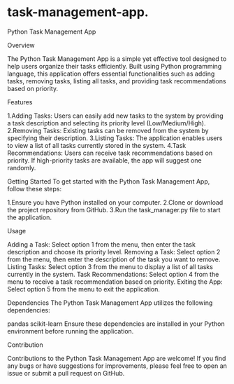 # task-management-app.
Python Task Management App

Overview

The Python Task Management App is a simple yet effective tool designed to help users organize their tasks efficiently. Built using Python programming language, this application offers essential functionalities such as adding tasks, removing tasks, listing all tasks, and providing task recommendations based on priority.

Features

1.Adding Tasks: Users can easily add new tasks to the system by providing a task description and selecting its priority level (Low/Medium/High).
2.Removing Tasks: Existing tasks can be removed from the system by specifying their description.
3.Listing Tasks: The application enables users to view a list of all tasks currently stored in the system.
4.Task Recommendations: Users can receive task recommendations based on priority. If high-priority tasks are available, the app will suggest one randomly.

Getting Started
To get started with the Python Task Management App, follow these steps:

1.Ensure you have Python installed on your computer.
2.Clone or download the project repository from GitHub.
3.Run the task_manager.py file to start the application.

Usage

Adding a Task: Select option 1 from the menu, then enter the task description and choose its priority level.
Removing a Task: Select option 2 from the menu, then enter the description of the task you want to remove.
Listing Tasks: Select option 3 from the menu to display a list of all tasks currently in the system.
Task Recommendations: Select option 4 from the menu to receive a task recommendation based on priority.
Exiting the App: Select option 5 from the menu to exit the application.

Dependencies
The Python Task Management App utilizes the following dependencies:

pandas
scikit-learn
Ensure these dependencies are installed in your Python environment before running the application.

Contribution

Contributions to the Python Task Management App are welcome! If you find any bugs or have suggestions for improvements, please feel free to open an issue or submit a pull request on GitHub.

